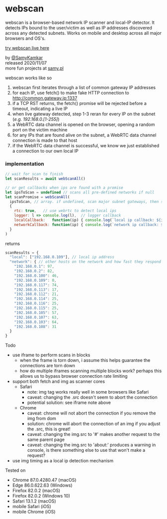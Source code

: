 # webscan

webscan is a browser-based network IP scanner and local-IP detector. It detects IPs bound to the user/victim as well as IP addresses discovered across any detected subnets. Works on mobile and desktop across all major browsers and OS's.

[try webscan live here](https://samy.pl/webscan/)<br>

by [@SamyKamkar](https://twitter.com/samykamkar)<br>
released 2020/11/07<br>
more fun projects at [samy.pl](https://samy.pl)<br>

webscan works like so
1. webscan first iterates through a list of common gateway IP addresses
2. for each IP, use fetch() to make fake HTTP connection to http://common.gateway.ip:1337
3. if a TCP RST returns, the fetch() promise will be rejected before a timeout, indicating a live IP
4. when live gateway detected, step 1-3 reran for every IP on the subnet (<i>e.g. 192.168.0.[1-255]</i>)
5. a WebRTC data channel is opened on the browser, opening a random port on the victim machine
6. for any IPs that are found alive on the subnet, a WebRTC data channel connection is made to that host
7. if the WebRTC data channel is successful, we know we just established a connection to our own local IP

### implementation
```javascript
// wait for scan to finish
let scanResults = await webScanAll()

// or get callbacks when ips are found with a promise
let ipsToScan = undefined // scans all pre-defined networks if null
let scanPromise = webScanAll(
  ipsToScan, // array. if undefined, scan major subnet gateways, then scan live subnets. supports wildcards
  {
    rtc: true,   // use webrtc to detect local ips
    logger: l => console.log(l),  // logger callback
    localCallback:   function(ip) { console.log(`local ip callback: ${ip}`)   },
    networkCallback: function(ip) { console.log(`network ip callback: ${ip}`) },
  }
)
```

returns
```javascript
scanResults = {
  "local": ["192.168.0.109"], // local ip address
  "network": { // other hosts on the network and how fast they respond
    "192.168.0.1": 97,
    "192.168.0.2": 82,
    "192.168.0.100": 46,
    "192.168.0.109": 0,
    "192.168.0.117": 74,
    "192.168.0.113": 17,
    "192.168.0.112": 21,
    "192.168.0.114": 25,
    "192.168.0.116": 25,
    "192.168.0.115": 25,
    "192.168.0.105": 57,
    "192.168.0.107": 63,
    "192.168.0.103": 64,
    "192.168.0.108": 31
  }
}
```

Todo
- use iframe to perform scans in blocks
  - when the frame is torn down, i assume this helps guarantee the connections are torn down
  - how do multiple iframes scanning multiple blocks work? perhaps this allows us to bypass browser connection rate limiting
- support both fetch and img as scanner cores
  - Safari
    - note: img tag works really well in some browsers like Safari
    - caveat: changing the .src doesn't seem to abort the connection
    - potential solution: see iframe note above
  - Chrome
    - caveat: chrome will not abort the connection if you remove the img from dom
    - solution: chrome will abort the connection of an img if you adjust the .src, this is great!
    - caveat: changing the img.src to '#' makes another request to the same parent page
    - caveat: changing the img.src to 'about:' produces a warning in console, is there something else to use that won't make a request?
- use img timing as a local ip detection mechanism

Tested on
- Chrome 87.0.4280.47 (macOS)
- Edge 86.0.622.63 (Windows)
- Firefox 82.0.2 (macOS)
- Firefox 82.0.2 (Windows 10)
- Safari 13.1.2 (macOS)
- mobile Safari (iOS)
- mobile Chrome (iOS)
